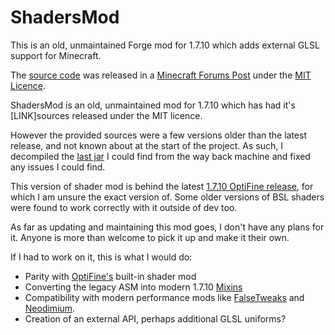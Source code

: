 # ShadersMod

This is an old, unmaintained Forge mod for 1.7.10 which adds external GLSL support for Minecraft.

The [source code](https://www.dropbox.com/s/n0s6aitufwdhrdj/smc-2.3.18-mc1.7.10-src.7z) was released in a [Minecraft Forums Post](https://www.minecraftforum.net/forums/mapping-and-modding-java-edition/minecraft-mods/1286604-shaders-mod-updated-by-karyonix?page=285) under the [MIT Licence](https://opensource.org/licenses/MIT).

ShadersMod is an old, unmaintained mod for 1.7.10 which has had it's [LINK]sources released under the MIT licence.

However the provided sources were a few versions older than the latest release, and not known about at the start of the project.
As such, I decompiled the [last jar](https://web.archive.org/web/20151126055520/http://www.karyonix.net:80/shadersmod/files/ShadersModCore-v2.3.31-mc1.7.10-f.jar) I could find from the way back machine and fixed any issues I could find.

This version of shader mod is behind the latest [1.7.10 OptiFine release](https://optifine.net/adloadx?f=OptiFine_1.7.10_HD_U_E7.jar), for which I am unsure the exact version of.
Some older versions of BSL shaders were found to work correctly with it outside of dev too.

As far as updating and maintaining this mod goes, I don't have any plans for it. Anyone is more than welcome to pick it up and make it their own.

If I had to work on it, this is what I would do:
- Parity with [OptiFine's](https://optifine.net/adloadx?f=OptiFine_1.7.10_HD_U_E7.jar) built-in shader mod
- Converting the legacy ASM into modern 1.7.10 [Mixins](https://github.com/FalsePattern/GasStation)
- Compatibility with modern performance mods like [FalseTweaks](https://github.com/FalsePattern/FalseTweaks) and [Neodimium](https://github.com/makamys/Neodymium).
- Creation of an external API, perhaps additional GLSL uniforms?
